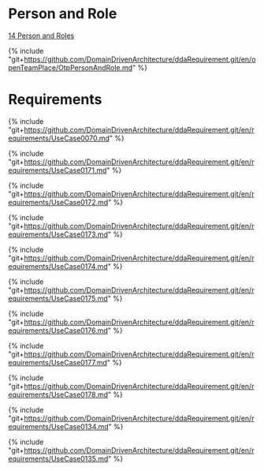 
# Person and Role

[14 Person and Roles](OtpPersonAndRole.md)

{% include "git+https://github.com/DomainDrivenArchitecture/ddaRequirement.git/en/openTeamPlace/OtpPersonAndRole.md" %}



# Requirements

{% include "git+https://github.com/DomainDrivenArchitecture/ddaRequirement.git/en/requirements/UseCase0070.md" %}

{% include "git+https://github.com/DomainDrivenArchitecture/ddaRequirement.git/en/requirements/UseCase0171.md" %}

{% include "git+https://github.com/DomainDrivenArchitecture/ddaRequirement.git/en/requirements/UseCase0172.md" %}

{% include "git+https://github.com/DomainDrivenArchitecture/ddaRequirement.git/en/requirements/UseCase0173.md" %}

{% include "git+https://github.com/DomainDrivenArchitecture/ddaRequirement.git/en/requirements/UseCase0174.md" %}

{% include "git+https://github.com/DomainDrivenArchitecture/ddaRequirement.git/en/requirements/UseCase0175.md" %}

{% include "git+https://github.com/DomainDrivenArchitecture/ddaRequirement.git/en/requirements/UseCase0176.md" %}

{% include "git+https://github.com/DomainDrivenArchitecture/ddaRequirement.git/en/requirements/UseCase0177.md" %}



{% include "git+https://github.com/DomainDrivenArchitecture/ddaRequirement.git/en/requirements/UseCase0178.md" %}

{% include "git+https://github.com/DomainDrivenArchitecture/ddaRequirement.git/en/requirements/UseCase0134.md" %}

{% include "git+https://github.com/DomainDrivenArchitecture/ddaRequirement.git/en/requirements/UseCase0135.md" %}
